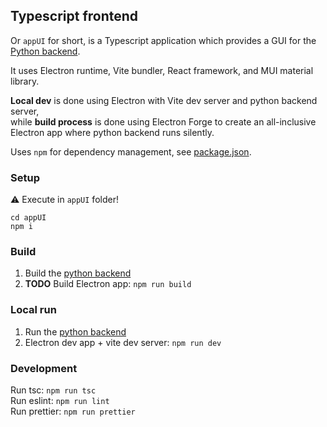 ## Typescript frontend

Or `appUI` for short, is a Typescript application which provides a GUI for the [Python backend](appPy.md).

It uses Electron runtime, Vite bundler, React framework, and MUI material library.

**Local dev** is done using Electron with Vite dev server and python backend server,  
while **build process** is done using Electron Forge to create an all-inclusive Electron app where python backend runs silently.

Uses `npm` for dependency management, see [package.json](../appUI/package.json).

### Setup
⚠ Execute in `appUI` folder!

```
cd appUI
npm i
```

### Build
1. Build the [python backend](appPy.md#build)
2. **TODO** Build Electron app: `npm run build`

### Local run
1. Run the [python backend](appPy.md#local-run)
2. Electron dev app + vite dev server: `npm run dev`

### Development
Run tsc: `npm run tsc`  
Run eslint: `npm run lint`  
Run prettier: `npm run prettier`

